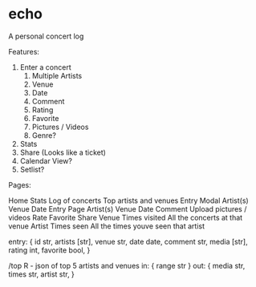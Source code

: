 # echo
A personal concert log

Features:

1. Enter a concert
   1. Multiple Artists
   2. Venue
   3. Date
   4. Comment
   5. Rating
   6. Favorite
   7. Pictures / Videos
   8. Genre?
2. Stats
3. Share (Looks like a ticket)
4. Calendar View?
5. Setlist?

Pages:

Home
    Stats
    Log of concerts
    Top artists and venues
Entry Modal
    Artist(s)
    Venue
    Date
Entry Page
    Artist(s)
    Venue
    Date
    Comment
    Upload pictures / videos
    Rate
    Favorite
    Share
Venue
    Times visited
    All the concerts at that venue
Artist
    Times seen
    All the times youve seen that artist

entry: {
    id str,
    artists [str],
    venue str,
    date date,
    comment str,
    media [str],
    rating int,
    favorite bool,
}

/top
R - json of top 5 artists and venues
in: {
    range str
}
out: {
    media str,
    times str,
    artist str,
} 




